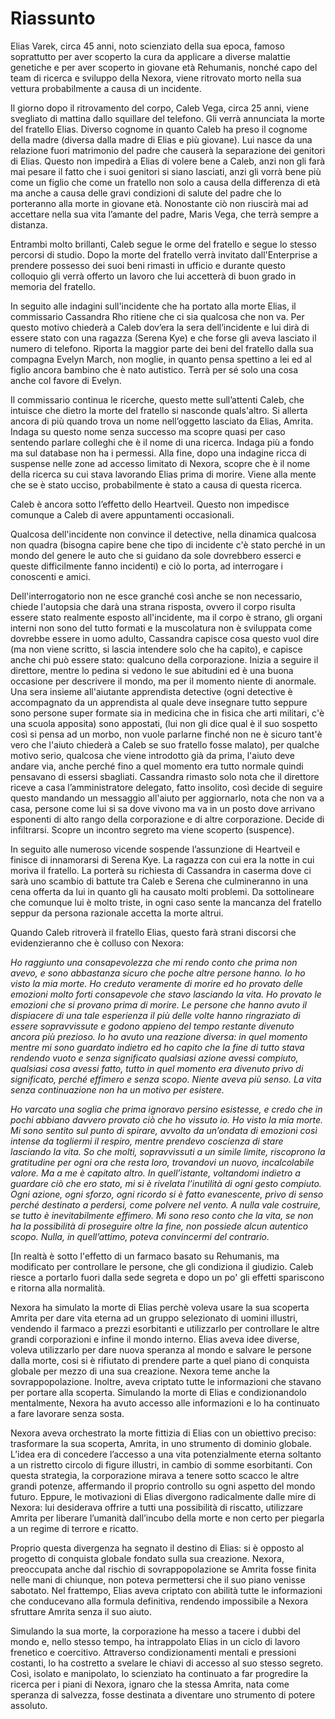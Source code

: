 # Riassunto

Elias Varek, circa 45 anni, noto scienziato della sua epoca, famoso soprattutto per aver scoperto la cura da applicare a diverse malattie genetiche e per aver scoperto in giovane età Rehumanis, nonché capo del team di ricerca e sviluppo della Nexora, viene ritrovato morto nella sua vettura probabilmente a causa di un incidente.

Il giorno dopo il ritrovamento del corpo, Caleb Vega, circa 25 anni, viene svegliato di mattina dallo squillare del telefono. Gli verrà annunciata la morte del fratello Elias. Diverso cognome in quanto Caleb ha preso il cognome della madre (diversa dalla madre di Elias e più giovane). Lui nasce da una relazione fuori matrimonio del padre che causerà la separazione dei genitori di Elias. Questo non impedirà a Elias di volere bene a Caleb, anzi non gli farà mai pesare il fatto che i suoi genitori si siano lasciati, anzi gli vorrà bene più come un figlio che come un fratello non solo a causa della differenza di età ma anche a causa delle gravi condizioni di salute del padre che lo porteranno alla morte in giovane età. Nonostante ciò non riuscirà mai ad accettare nella sua vita l’amante del padre, Maris Vega, che terrà sempre a distanza.

Entrambi molto brillanti, Caleb segue le orme del fratello e segue lo stesso percorsi di studio. Dopo la morte del fratello verrà invitato dall'Enterprise a prendere possesso dei suoi beni rimasti in ufficio e durante questo colloquio gli verrà offerto un lavoro che lui accetterà di buon grado in memoria del fratello.

In seguito alle indagini sull'incidente che ha portato alla morte Elias, il commissario Cassandra Rho ritiene che ci sia qualcosa che non va. Per questo motivo chiederà a Caleb dov’era la sera dell’incidente e lui dirà di essere stato con una ragazza (Serena Kye) e che forse gli aveva lasciato il numero di telefono. Riporta la maggior parte dei beni del fratello dalla sua compagna Evelyn March, non moglie, in quanto pensa spettino a lei ed al figlio ancora bambino che è nato autistico. Terrà per sé solo una cosa anche col favore di Evelyn. 

Il commissario continua le ricerche, questo mette sull’attenti Caleb, che intuisce che dietro la morte del fratello si nasconde quals'altro. Si allerta ancora di più quando trova un nome nell’oggetto lasciato da Elias, Amrita. Indaga su questo nome senza successo ma scopre quasi per caso sentendo parlare colleghi che è il nome di una ricerca. Indaga più a fondo ma sul database non ha i permessi. Alla fine, dopo una indagine ricca di suspense nelle zone ad accesso limitato di Nexora, scopre che è il nome della ricerca su cui stava lavorando Elias prima di morire. Viene alla mente che se è stato ucciso, probabilmente è stato a causa di questa ricerca.

Caleb è ancora sotto l’effetto dello Heartveil. Questo non impedisce comunque a Caleb di avere appuntamenti occasionali.

Qualcosa dell'incidente non convince il detective, nella dinamica qualcosa non quadra (bisogna capire bene che tipo di incidente c'è stato perché in un mondo del genere le auto che si guidano da sole dovrebbero esserci e queste difficilmente fanno incidenti) e ciò lo porta, ad interrogare i conoscenti e amici.

Dell'interrogatorio non ne esce granché così anche se non necessario, chiede l'autopsia che darà una strana risposta, ovvero il corpo risulta essere stato realmente esposto all'incidente, ma il corpo è strano, gli organi interni non sono del tutto formati e la muscolatura non è sviluppata come dovrebbe essere in uomo adulto, Cassandra capisce cosa questo vuol dire (ma non viene scritto, si lascia intendere solo che ha capito), e capisce anche chi può essere stato: qualcuno della corporazione. Inizia a seguire il direttore, mentre lo pedina si vedono le sue abitudini ed è una buona occasione per descrivere il mondo, ma per il momento niente di anormale. Una sera insieme all'aiutante apprendista detective (ogni detective è accompagnato da un apprendista al quale deve insegnare tutto seppure sono persone super formate sia in medicina che in fisica che arti militari, c'è una scuola apposita) sono appostati, (lui non gli dice qual è il suo sospetto così si pensa ad un morbo, non vuole parlarne finché non ne è sicuro tant'è vero che l'aiuto chiederà a Caleb se suo fratello fosse malato), per qualche motivo serio, qualcosa che viene introdotto già da prima, l'aiuto deve andare via, anche perché fino a quel momento era tutto normale quindi pensavano di essersi sbagliati. Cassandra rimasto solo nota che il direttore riceve a casa l’amministratore delegato, fatto insolito, così decide di seguire questo mandando un messaggio all'aiuto per aggiornarlo, nota che non va a casa, persone come lui si sa dove vivono ma va in un posto dove arrivano esponenti di alto rango della corporazione e di altre corporazione. Decide di infiltrarsi. Scopre un incontro segreto ma viene scoperto (suspence).

In seguito alle numeroso vicende sospende l’assunzione di Heartveil e finisce di innamorarsi di Serena Kye. La ragazza con cui era la notte in cui moriva il fratello. La porterà su richiesta di Cassandra in caserma dove ci sarà uno scambio di battute tra Caleb e Serena che culmineranno in una cena offerta da lui in quanto gli ha causato molti problemi. Da sottolineare che comunque lui è molto triste, in ogni caso sente la mancanza del fratello seppur da persona razionale accetta la morte altrui.

Quando Caleb ritroverà il fratello Elias, questo farà strani discorsi che evidenzieranno che è colluso con Nexora:

_Ho raggiunto una consapevolezza che mi rendo conto che prima non avevo, e sono abbastanza sicuro che poche altre persone hanno. Io ho visto la mia morte. Ho creduto veramente di morire ed ho provato delle emozioni molto forti consapevole che stavo lasciando la vita. Ho provato le emozioni che si provano prima di morire. Le persone che hanno avuto il dispiacere di una tale esperienza il più delle volte hanno ringraziato di essere sopravvissute e godono appieno del tempo restante divenuto ancora più prezioso. Io ho avuto una reazione diversa: in quel momento mentre mi sono guardato indietro ed ho capito che la fine di tutto stava rendendo vuoto e senza significato qualsiasi azione avessi compiuto, qualsiasi cosa avessi fatto, tutto in quel momento era divenuto privo di significato, perché effimero e senza scopo. Niente aveva più senso. La vita senza continuazione non ha un motivo per esistere._

_Ho varcato una soglia che prima ignoravo persino esistesse, e credo che in pochi abbiano davvero provato ciò che ho vissuto io. Ho visto la mia morte. Mi sono sentito sul punto di spirare, avvolto da un’ondata di emozioni così intense da togliermi il respiro, mentre prendevo coscienza di stare lasciando la vita. So che molti, sopravvissuti a un simile limite, riscoprono la gratitudine per ogni ora che resta loro, trovandovi un nuovo, incalcolabile valore. Ma a me è capitato altro. In quell’istante, voltandomi indietro a guardare ciò che ero stato, mi si è rivelata l’inutilità di ogni gesto compiuto. Ogni azione, ogni sforzo, ogni ricordo si è fatto evanescente, privo di senso perché destinato a perdersi, come polvere nel vento. A nulla vale costruire, se tutto è inevitabilmente effimero. Mi sono reso conto che la vita, se non ha la possibilità di proseguire oltre la fine, non possiede alcun autentico scopo. Nulla, in quell’attimo, poteva convincermi del contrario._ 

[In realtà è sotto l'effetto di un farmaco basato su Rehumanis, ma modificato per controllare le persone, che gli condiziona il giudizio. Caleb riesce a portarlo fuori dalla sede segreta e dopo un po' gli effetti spariscono e ritorna alla normalità.

Nexora ha simulato la morte di Elias perchè voleva usare la sua scoperta Amrita per dare vita eterna ad un gruppo selezionato di uomini illustri, vendendo il farmaco a prezzi esorbitanti e utilizzarlo per controllare le altre grandi corporazioni e infine il mondo interno. Elias aveva idee diverse, voleva utilizzarlo per dare nuova speranza al mondo e salvare le  persone dalla morte, cosi si è rifiutato di prendere parte a quel piano di conquista globale per mezzo di una sua creazione. Nexora teme anche la sovrappopolazione. Inoltre, aveva criptato tutte le informazioni che stavano per portare alla scoperta. Simulando la morte di Elias e condizionandolo mentalmente, Nexora ha avuto accesso alle informazioni e lo ha continuato a fare lavorare senza sosta.

Nexora aveva orchestrato la morte fittizia di Elias con un obiettivo preciso: trasformare la sua scoperta, Amrita, in uno strumento di dominio globale. L’idea era di concedere l’accesso a una vita potenzialmente eterna soltanto a un ristretto circolo di figure illustri, in cambio di somme esorbitanti. Con questa strategia, la corporazione mirava a tenere sotto scacco le altre grandi potenze, affermando il proprio controllo su ogni aspetto del mondo futuro. Eppure, le motivazioni di Elias divergono radicalmente dalle mire di Nexora: lui desiderava offrire a tutti una possibilità di riscatto, utilizzare Amrita per liberare l’umanità dall’incubo della morte e non certo per piegarla a un regime di terrore e ricatto.

Proprio questa divergenza ha segnato il destino di Elias: si è opposto al progetto di conquista globale fondato sulla sua creazione. Nexora, preoccupata anche dal rischio di sovrappopolazione se Amrita fosse finita nelle mani di chiunque, non poteva permettersi che il suo piano venisse sabotato. Nel frattempo, Elias aveva criptato con abilità tutte le informazioni che conducevano alla formula definitiva, rendendo impossibile a Nexora sfruttare Amrita senza il suo aiuto.

Simulando la sua morte, la corporazione ha messo a tacere i dubbi del mondo e, nello stesso tempo, ha intrappolato Elias in un ciclo di lavoro frenetico e coercitivo. Attraverso condizionamenti mentali e pressioni costanti, lo ha costretto a svelare le chiavi di accesso al suo stesso segreto. Così, isolato e manipolato, lo scienziato ha continuato a far progredire la ricerca per i piani di Nexora, ignaro che la stessa Amrita, nata come speranza di salvezza, fosse destinata a diventare uno strumento di potere assoluto.
